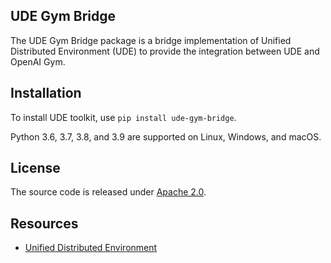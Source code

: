 ## UDE Gym Bridge

The UDE Gym Bridge package is a bridge implementation of Unified Distributed Environment (UDE) to provide the integration between UDE and OpenAI Gym. 

## Installation

To install UDE toolkit, use `pip install ude-gym-bridge`.

Python 3.6, 3.7, 3.8, and 3.9 are supported on Linux, Windows, and macOS.


## License

The source code is released under [Apache 2.0](https://aws.amazon.com/apache-2-0/).

## Resources
* [Unified Distributed Environment](https://github.com/aws-deepracer/ude)

